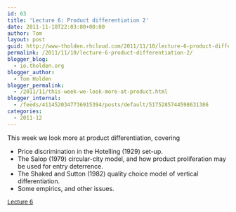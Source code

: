 ```yaml
---
id: 63
title: 'Lecture 6: Product differentiation 2'
date: 2011-11-10T22:03:00+00:00
author: Tom
layout: post
guid: http://www-tholden.rhcloud.com/2011/11/10/lecture-6-product-differentiation-2/
permalink: /2011/11/10/lecture-6-product-differentiation-2/
blogger_blog:
  - io.tholden.org
blogger_author:
  - Tom Holden
blogger_permalink:
  - /2011/11/this-week-we-look-more-at-product.html
blogger_internal:
  - /feeds/4114520347736915394/posts/default/5175285744598631386
categories:
  - 2011-12
---
```

This week we look more at product differentiation, covering

  * Price discrimination in the Hotelling (1929) set-up. 
  * The Salop (1979) circular-city model, and how product proliferation may be used for entry deterrence.
  * The Shaked and Sutton (1982) quality choice model of vertical differentiation.
  * Some empirics, and other issues.

<a title="View Lecture 6 on Scribd" href="http://www.scribd.com/doc/72288760/Lecture-6" style="margin: 12px auto 6px auto; font-family: Helvetica,Arial,Sans-serif; font-style: normal; font-variant: normal; font-weight: normal; font-size: 14px; line-height: normal; font-size-adjust: none; font-stretch: normal; -x-system-font: none; display: block; text-decoration: underline;">Lecture 6</a>